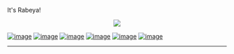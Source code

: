 It's Rabeya!




<p align="center">
  <img src="https://user-images.githubusercontent.com/44209638/180598326-376db12f-dbc8-470e-a51c-35ad8a6530ce.png" />
</p>



   [![image](https://user-images.githubusercontent.com/44209638/174846950-d2f3eb97-9da9-4974-b271-e9149673e70e.png)](https://www.linkedin.com/in/rabeya-akter-4a3111174/)
[![image](https://user-images.githubusercontent.com/44209638/174846841-a3d29f7c-06d1-4ab5-81b7-617d8ed3c39a.png)](https://twitter.com/RabeyaA39672541)
[![image](https://user-images.githubusercontent.com/44209638/174846596-10c78908-a296-43c4-9e46-fa47f6f243e9.png)](https://scholar.google.com/citationshl=en&user=3XYOK88AAAAJ)
[![image](https://user-images.githubusercontent.com/44209638/180364607-0c75c6dc-9922-4a4d-9ff2-bbe7965cae3f.png)](https://www.kaggle.com/rabeyaakter23)
[![image](https://user-images.githubusercontent.com/44209638/180364846-66fffa8c-1e31-4a85-b148-c30dd0081584.png)](https://www.hackerrank.com/s2018126866)
[![image](https://user-images.githubusercontent.com/44209638/180365058-617ff7ea-7188-4167-8316-a8afbdf61bac.png)](https://www.hackerearth.com/@s2018126866)
 
-----

<br />

<br />





 
 
 


